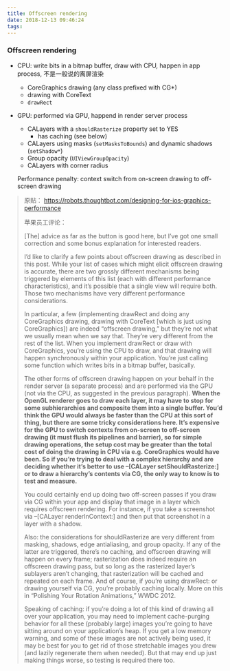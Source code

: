 ```yaml
---
title: Offscreen rendering
date: 2018-12-13 09:46:24
tags:
---
```


### Offscreen rendering
* CPU: write bits in a bitmap buffer, draw with CPU, happen in app process, 不是一般说的离屏渲染
    - CoreGraphics drawing (any class prefixed with CG*)
    - drawing with CoreText
    - `drawRect`
* GPU: performed via GPU, happend in render server process
    - CALayers with a `shouldRasterize` property set to YES
        - has caching (see below)
    - CALayers using masks (`setMasksToBounds`) and dynamic shadows (`setShadow*`)
    - Group opacity (`UIViewGroupOpacity`)
    - CALayers with corner radius

    Performance penalty: context switch from on-screen drawing to off-screen drawing
 
<!-- more -->
 
>
> 原贴：
> https://robots.thoughtbot.com/designing-for-ios-graphics-performance
>
> 苹果员工评论：
>
> [The] advice as far as the button is good here, but I’ve got one small correction and some bonus explanation for interested readers.
> 
> I’d like to clarify a few points about offscreen drawing as described in this post. While your list of cases which might elicit offscreen drawing is accurate, there are two grossly different mechanisms being triggered by elements of this list (each with different performance characteristics), and it’s possible that a single view will require both. Those two mechanisms have very different performance considerations.
> 
> In particular, a few (implementing drawRect and doing any CoreGraphics drawing, drawing with CoreText [which is just using CoreGraphics]) are indeed “offscreen drawing,” but they’re not what we usually mean when we say that. They’re very different from the rest of the list. When you implement drawRect or draw with CoreGraphics, you’re using the CPU to draw, and that drawing will happen synchronously within your application. You’re just calling some function which writes bits in a bitmap buffer, basically.
> 
> The other forms of offscreen drawing happen on your behalf in the render server (a separate process) and are performed via the GPU (not via the CPU, as suggested in the previous paragraph). **When the OpenGL renderer goes to draw each layer, it may have to stop for some subhierarchies and composite them into a single buffer. You’d think the GPU would always be faster than the CPU at this sort of thing, but there are some tricky considerations here. It’s expensive for the GPU to switch contexts from on-screen to off-screen drawing (it must flush its pipelines and barrier), so for simple drawing operations, the setup cost may be greater than the total cost of doing the drawing in CPU via e.g. CoreGraphics would have been. So if you’re trying to deal with a complex hierarchy and are deciding whether it’s better to use –[CALayer setShouldRasterize:] or to draw a hierarchy’s contents via CG, the only way to know is to test and measure.**
> 
> You could certainly end up doing two off-screen passes if you draw via CG within your app and display that image in a layer which requires offscreen rendering. For instance, if you take a screenshot via –[CALayer renderInContext:] and then put that screenshot in a layer with a shadow.
> 
> Also: the considerations for shouldRasterize are very different from masking, shadows, edge antialiasing, and group opacity. If any of the latter are triggered, there’s no caching, and offscreen drawing will happen on every frame; rasterization does indeed require an offscreen drawing pass, but so long as the rasterized layer’s sublayers aren’t changing, that rasterization will be cached and repeated on each frame. And of course, if you’re using drawRect: or drawing yourself via CG, you’re probably caching locally. More on this in “Polishing Your Rotation Animations,” WWDC 2012.
> 
> Speaking of caching: if you’re doing a lot of this kind of drawing all over your application, you may need to implement cache-purging behavior for all these (probably large) images you’re going to have sitting around on your application’s heap. If you get a low memory warning, and some of these images are not actively being used, it may be best for you to get rid of those stretchable images you drew (and lazily regenerate them when needed). But that may end up just making things worse, so testing is required there too.
>
